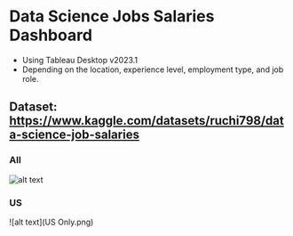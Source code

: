 # Data Science Jobs Salaries Dashboard
- Using Tableau Desktop v2023.1
- Depending on the location, experience level, employment type, and job role.

## Dataset: https://www.kaggle.com/datasets/ruchi798/data-science-job-salaries

### All
![alt text]()

### US
![alt text](US Only.png)
